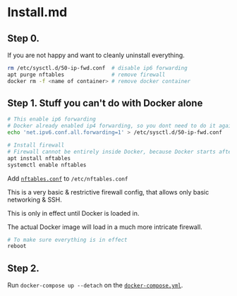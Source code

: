# Install.md

## Step 0.

If you are not happy and want to cleanly uninstall everything.

```sh
rm /etc/sysctl.d/50-ip-fwd.conf  # disable ip6 forwarding
apt purge nftables               # remove firewall
docker rm -f <name of container> # remove docker container
```

## Step 1. Stuff you can't do with Docker alone

```sh
# This enable ip6 forwarding
# Docker already enabled ip4 forwarding, so you dont need to do it again
echo 'net.ipv6.conf.all.forwarding=1' > /etc/sysctl.d/50-ip-fwd.conf

# Install firewall
# Firewall cannot be entirely inside Docker, because Docker starts after network
apt install nftables
systemctl enable nftables
```

Add [`nftables.conf`](https://github.com/ms-jpq/docker-home-router/tree/whale/install/nftables.conf) to `/etc/nftables.conf`

This is a very basic & restrictive firewall config, that allows only basic networking & SSH.

This is only in effect until Docker is loaded in.

The actual Docker image will load in a much more intricate firewall.

```sh
# To make sure everything is in effect
reboot
```

## Step 2.

Run `docker-compose up --detach` on the [`docker-compose.yml`](https://github.com/ms-jpq/docker-home-router/tree/whale/install/docker-compose.yml).
